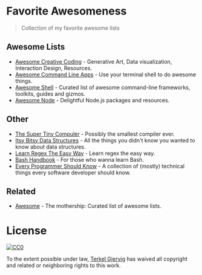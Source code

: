 # Favorite Awesomeness

> Collection of my favorite awesome lists



## Awesome Lists

- [Awesome Creative Coding](https://github.com/terkelg/awesome-creative-coding) - Generative Art, Data visualization, Interaction Design, Resources.
- [Awesome Command Line Apps](https://github.com/herrbischoff/awesome-command-line-apps) - Use your terminal shell to do awesome things.
- [Awesome Shell](https://github.com/alebcay/awesome-shell) - Curated list of awesome command-line frameworks, toolkits, guides and gizmos.
- [Awesome Node](https://github.com/sindresorhus/awesome-nodejs) - Delightful Node.js packages and resources.


## Other

- [The Super Tiny Compuler](https://github.com/thejameskyle/the-super-tiny-compiler) - Possibly the smallest compiler ever.
- [Itsy Bitsy Data Structures](https://github.com/thejameskyle/itsy-bitsy-data-structures) - All the things you didn't know you wanted to know about data structures.
- [Learn Regex The Easy Way](https://github.com/zeeshanu/learn-regex) - Learn regex the easy way.
- [Bash Handbook](https://github.com/denysdovhan/bash-handbook) - For those who wanna learn Bash.
- [Every Programmer Should Know](https://github.com/mr-mig/every-programmer-should-know) - A collection of (mostly) technical things every software developer should know.


## Related

- [Awesome](https://github.com/sindresorhus/awesome) - The mothership: Curated list of awesome lists.

# License

[![CC0](http://mirrors.creativecommons.org/presskit/buttons/88x31/svg/cc-zero.svg)](https://creativecommons.org/publicdomain/zero/1.0/)

To the extent possible under law, [Terkel Gjervig](http://terkel.com) has waived all copyright and related or neighboring rights to this work.
